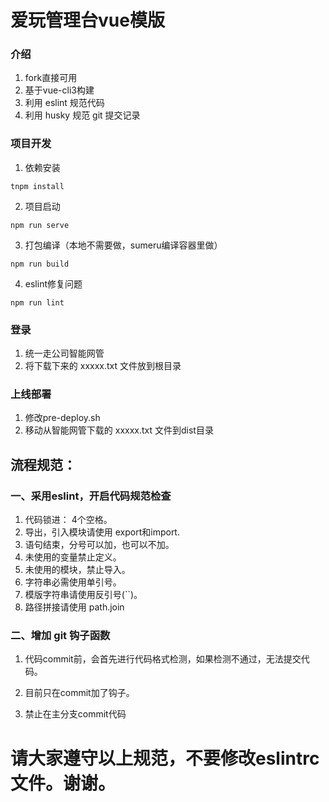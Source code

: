 # 爱玩管理台vue模版


### 介绍

1.  fork直接可用
2.  基于vue-cli3构建
3.  利用 eslint 规范代码
4.  利用 husky 规范 git 提交记录


### 项目开发


1.  依赖安装
```
tnpm install
```

2.  项目启动
```
npm run serve
```

3.  打包编译（本地不需要做，sumeru编译容器里做）
```
npm run build
```

4.  eslint修复问题
```
npm run lint
```

### 登录

1.  统一走公司智能网管
2.  将下载下来的 xxxxx.txt 文件放到根目录

### 上线部署

1.  修改pre-deploy.sh
2.  移动从智能网管下载的 xxxxx.txt 文件到dist目录



## 流程规范：

### 一、采用eslint，开启代码规范检查

1.  代码锁进： 4个空格。
2.  导出，引入模块请使用 export和import.
3.  语句结束，分号可以加，也可以不加。
4.  未使用的变量禁止定义。
5.  未使用的模块，禁止导入。
6.  字符串必需使用单引号。
7.  模版字符串请使用反引号(``)。
8.  路径拼接请使用 path.join



### 二、增加 git 钩子函数
1.  代码commit前，会首先进行代码格式检测，如果检测不通过，无法提交代码。

2.  目前只在commit加了钩子。

3.  禁止在主分支commit代码

#   请大家遵守以上规范，不要修改eslintrc文件。谢谢。



